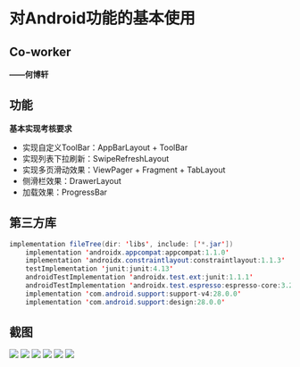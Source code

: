 # 对Android功能的基本使用

## Co-worker

**——何博轩**

## 功能

**基本实现考核要求**

- 实现自定义ToolBar：AppBarLayout + ToolBar
- 实现列表下拉刷新：SwipeRefreshLayout
- 实现多页滑动效果：ViewPager + Fragment + TabLayout
- 侧滑栏效果：DrawerLayout
- 加载效果：ProgressBar

## 第三方库

```java
implementation fileTree(dir: 'libs', include: ['*.jar'])
    implementation 'androidx.appcompat:appcompat:1.1.0'
    implementation 'androidx.constraintlayout:constraintlayout:1.1.3'
    testImplementation 'junit:junit:4.13'
    androidTestImplementation 'androidx.test.ext:junit:1.1.1'
    androidTestImplementation 'androidx.test.espresso:espresso-core:3.2.0'
    implementation 'com.android.support:support-v4:28.0.0'
    implementation 'com.android.support:design:28.0.0'
```

## 截图

<img src="https://cdn.jsdelivr.net/gh/15822422666/PicGo/article/2C7C$FSE0S]]9A$`%Y]0MJB.png"/>
<img src="https://cdn.jsdelivr.net/gh/15822422666/PicGo/article/N`]]`BIGLI@AQVMG]@5FJMN.png"/>
<img src="https://cdn.jsdelivr.net/gh/15822422666/PicGo/article/R92U%$~HP94AZ5ED{CYP%B.png"/>
<img src="https://cdn.jsdelivr.net/gh/15822422666/PicGo/article/P{CK{C9$`Q%X1LUVBUCY.png"/>
<img src="https://cdn.jsdelivr.net/gh/15822422666/PicGo/article/UJ7QFYABZ~B$}O0QADS{J.png"/>
<img src="https://cdn.jsdelivr.net/gh/15822422666/PicGo/article/RTNQF211]2P`E5}S9HN_WA.png"/>